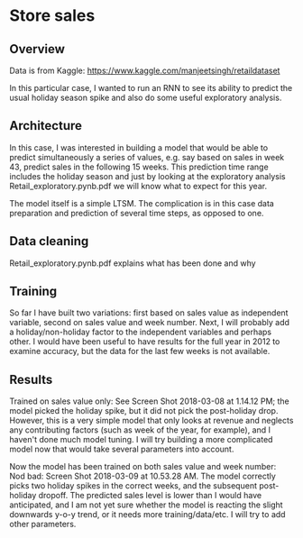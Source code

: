 # Store sales
## Overview

Data is from Kaggle:
https://www.kaggle.com/manjeetsingh/retaildataset

In this particular case, I wanted to run an RNN to see its ability to predict the usual holiday season spike and also do some useful exploratory analysis.


## Architecture

In this case, I was interested in building a model that would be able to predict simultaneously a series of values, e.g. say based on sales in week 43, predict sales in the following 15 weeks. This prediction time range includes the holiday season and just by looking at the exploratory analysis Retail_exploratory.pynb.pdf we will know what to expect for this year.

The model itself is a simple LTSM. The complication is in this case data preparation and prediction of several time steps, as opposed to one.

## Data cleaning

Retail_exploratory.pynb.pdf explains what has been done and why


## Training

So far I have built two variations: first based on sales value as independent variable, second on sales value and week number. Next, I will probably add a holiday/non-holiday factor to the independent variables and perhaps other. I would have been useful to have results for the full year in 2012 to examine accuracy, but the data for the last few weeks is not available.

## Results

Trained on sales value only:
See Screen Shot 2018-03-08 at 1.14.12 PM; the model picked the holiday spike, but it did not pick the post-holiday drop. However, this is a very simple model that only looks at revenue and neglects any contributing factors (such as week of the year, for example), and I haven't done much model tuning. I will try building a more complicated model now that would take several parameters into account.

Now the model has been trained on both sales value and week number:
Nod bad: Screen Shot 2018-03-09 at 10.53.28 AM. The model correctly picks two holiday spikes in the correct weeks, and the subsequent post-holiday dropoff. The predicted sales level is lower than I would have anticipated, and I am not yet sure whether the model is reacting the slight downwards y-o-y trend, or it needs more training/data/etc. I will try to add other parameters.
